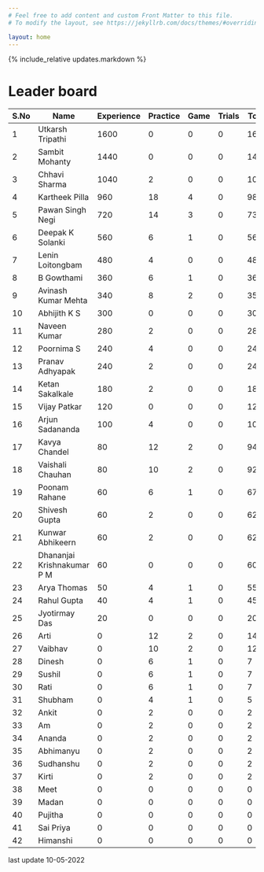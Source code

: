 ```yaml
---
# Feel free to add content and custom Front Matter to this file.
# To modify the layout, see https://jekyllrb.com/docs/themes/#overriding-theme-defaults

layout: home
---
```

{% include_relative updates.markdown %}

# Leader board

|S.No | Name | Experience | Practice | Game | Trials | Total |
|-|-|-|-|-|-|-|
|1 | Utkarsh Tripathi | 1600 | 0 | 0 | 0 | 1600 |
|2 | Sambit Mohanty | 1440 | 0 | 0 | 0 | 1440 |
|3 | Chhavi Sharma | 1040 | 2 | 0 | 0 | 1042 |
|4 | Kartheek Pilla | 960 | 18 | 4 | 0 | 982 |
|5 | Pawan Singh Negi | 720 | 14 | 3 | 0 | 737 |
|6 | Deepak K Solanki | 560 | 6 | 1 | 0 | 567 |
|7 | Lenin Loitongbam | 480 | 4 | 0 | 0 | 484 |
|8 | B Gowthami | 360 | 6 | 1 | 0 | 367 |
|9 | Avinash Kumar Mehta | 340 | 8 | 2 | 0 | 350 |
|10 | Abhijith K S | 300 | 0 | 0 | 0 | 300 |
|11 | Naveen Kumar | 280 | 2 | 0 | 0 | 282 |
|12 | Poornima S | 240 | 4 | 0 | 0 | 244 |
|13 | Pranav Adhyapak | 240 | 2 | 0 | 0 | 242 |
|14 | Ketan Sakalkale | 180 | 2 | 0 | 0 | 182 |
|15 | Vijay Patkar | 120 | 0 | 0 | 0 | 120 |
|16 | Arjun Sadananda | 100 | 4 | 0 | 0 | 104 |
|17 | Kavya Chandel | 80 | 12 | 2 | 0 | 94 |
|18 | Vaishali Chauhan | 80 | 10 | 2 | 0 | 92 |
|19 | Poonam Rahane | 60 | 6 | 1 | 0 | 67 |
|20 | Shivesh Gupta | 60 | 2 | 0 | 0 | 62 |
|21 | Kunwar Abhikeern | 60 | 2 | 0 | 0 | 62 |
|22 | Dhananjai Krishnakumar P M | 60 | 0 | 0 | 0 | 60 |
|23 | Arya Thomas | 50 | 4 | 1 | 0 | 55 |
|24 | Rahul Gupta | 40 | 4 | 1 | 0 | 45 |
|25 | Jyotirmay Das | 20 | 0 | 0 | 0 | 20 |
|26 | Arti | 0 | 12 | 2 | 0 | 14 |
|27 | Vaibhav | 0 | 10 | 2 | 0 | 12 |
|28 | Dinesh | 0 | 6 | 1 | 0 | 7 |
|29 | Sushil | 0 | 6 | 1 | 0 | 7 |
|30 | Rati | 0 | 6 | 1 | 0 | 7 |
|31 | Shubham | 0 | 4 | 1 | 0 | 5 |
|32 | Ankit | 0 | 2 | 0 | 0 | 2 |
|33 | Am | 0 | 2 | 0 | 0 | 2 |
|34 | Ananda | 0 | 2 | 0 | 0 | 2 |
|35 | Abhimanyu | 0 | 2 | 0 | 0 | 2 |
|36 | Sudhanshu | 0 | 2 | 0 | 0 | 2 |
|37 | Kirti | 0 | 2 | 0 | 0 | 2 |
|38 | Meet | 0 | 0 | 0 | 0 | 0 |
|39 | Madan | 0 | 0 | 0 | 0 | 0 |
|40 | Pujitha | 0 | 0 | 0 | 0 | 0 |
|41 | Sai Priya | 0 | 0 | 0 | 0 | 0 |
|42 | Himanshi | 0 | 0 | 0 | 0 | 0 |


last update 10-05-2022